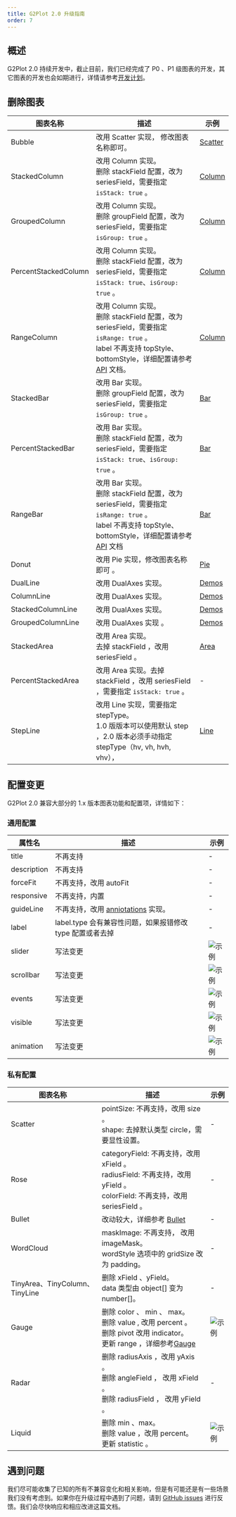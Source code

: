 ```yaml
---
title: G2Plot 2.0 升级指南
order: 7
---
```


## 概述

G2Plot 2.0 持续开发中，截止目前，我们已经完成了 P0 、P1 级图表的开发，其它图表的开发也会如期进行，详情请参考[开发计划](https://www.yuque.com/antv/g2plot/ffgrfy#U9F3)。

## 删除图表

| 图表名称             | 描述                                                                                                                                                                                                        | 示例                                                  |
| -------------------- | ----------------------------------------------------------------------------------------------------------------------------------------------------------------------------------------------------------- | ----------------------------------------------------- |
| Bubble               | 改用 Scatter 实现， 修改图表名称即可。                                                                                                                                                                      | [Scatter](../../examples/scatter/basic)               |
| StackedColumn        | 改用 Column 实现。<br/> 删除 stackField 配置，改为 seriesField，需要指定 `isStack: true` 。                                                                                                                 | [Column](../../examples/column/stacked)               |
| GroupedColumn        | 改用 Column 实现。<br/>删除 groupField 配置，改为 seriesField，需要指定 `isGroup: true` 。                                                                                                                  | [Column](../../examples/column/grouped)               |
| PercentStackedColumn | 改用 Column 实现。<br/> 删除 stackField 配置，改为 seriesField，需要指定 `isStack: true`、`isGroup: true` 。                                                                                                | [Column](../../examples/column/percent)               |
| RangeColumn          | 改用 Column 实现。 <br/> 删除 stackField 配置，改为 seriesField，需要指定 `isRange: true` 。 <br/> label 不再支持 topStyle、bottomStyle，详细配置请参考 [API](../../examples/column/range/API#label) 文档。 | [Column](../../examples/column/range)                 |
| StackedBar           | 改用 Bar 实现。<br/>删除 groupField 配置，改为 seriesField，需要指定 `isGroup: true` 。                                                                                                                     | [Bar](../../examples/bar/stacked)                     |
| PercentStackedBar    | 改用 Bar 实现。<br/> 删除 stackField 配置，改为 seriesField，需要指定 `isStack: true`、`isGroup: true` 。                                                                                                   | [Bar](../../examples/bar/percent)                     |
| RangeBar             | 改用 Bar 实现。 <br/>删除 stackField 配置，改为 seriesField，需要指定 `isRange: true` 。 <br/> label 不再支持 topStyle、bottomStyle，详细配置请参考 [API](../../examples/bar/range/API#label) 文档          | [Bar](../../examples/bar/stacked)                     |
| Donut                | 改用 Pie 实现，修改图表名称即可 。                                                                                                                                                                          | [Pie](../../examples/pie/donut)                       |
| DualLine             | 改用 DualAxes 实现。                                                                                                                                                                                        | [Demos](../../examples/dual-axes/dual-line)           |
| ColumnLine           | 改用 DualAxes 实现。                                                                                                                                                                                        | [Demos](../../examples/dual-axes/column-line)         |
| StackedColumnLine    | 改用 DualAxes 实现。                                                                                                                                                                                        | [Demos](../../examples/dual-axes/stacked-column-line) |
| GroupedColumnLine    | 改用 DualAxes 实现 。                                                                                                                                                                                       | [Demos](../../examples/dual-axes/grouped-column-line) |
| StackedArea          | 改用 Area 实现。 <br/>去掉 stackField ，改用 seriesField 。                                                                                                                                                 | [Area](../../examples/area/stacked)                   |
| PercentStackedArea   | 改用 Area 实现。去掉 stackField ，改用 seriesField ，需要指定 `isStack: true` 。                                                                                                                            | -                                                     |
| StepLine             | 改用 Line 实现，需要指定 stepType。<br/>1.0 版版本可以使用默认 step ，2.0 版本必须手动指定 stepType（hv, vh, hvh, vhv），                                                                                   | [Line](../../examples/line/step)                      |

## 配置变更

G2Plot 2.0 兼容大部分的 1.x 版本图表功能和配置项，详情如下：

### 通用配置

| 属性名      | 描述                                                                    | 示例                                                                                                           |
| ----------- | ----------------------------------------------------------------------- | -------------------------------------------------------------------------------------------------------------- |
| title       | 不再支持                                                                | -                                                                                                              |
| description | 不再支持                                                                | -                                                                                                              |
| forceFit    | 不再支持，改用 autoFit                                                  | -                                                                                                              |
| responsive  | 不再支持，内置                                                          | -                                                                                                              |
| guideLine   | 不再支持，改用 [anniotations](../../examples/general/annotation) 实现。 | -                                                                                                              |
| label       | label.type 会有兼容性问题，如果报错修改 type 配置或者去掉               | -                                                                                                              |
| slider      | 写法变更                                                                | <img src="https://gw.alipayobjects.com/mdn/rms_d314dd/afts/img/A*IZmLQaZ8ANMAAAAAAAAAAAAAARQnAQ" alt="示例" /> |
| scrollbar   | 写法变更                                                                | <img src="https://gw.alipayobjects.com/mdn/rms_d314dd/afts/img/A*Zq3NSpae7NEAAAAAAAAAAAAAARQnAQ" alt="示例" /> |
| events      | 写法变更                                                                | <img src="https://gw.alipayobjects.com/mdn/rms_d314dd/afts/img/A*NW8VTp2JPm0AAAAAAAAAAAAAARQnAQ" alt="示例" /> |
| visible     | 写法变更                                                                | <img src="https://gw.alipayobjects.com/mdn/rms_d314dd/afts/img/A*WRVJR6jRJ5AAAAAAAAAAAAAAARQnAQ" alt="示例" /> |
| animation   | 写法变更                                                                | <img src="https://gw.alipayobjects.com/mdn/rms_d314dd/afts/img/A*CE30TZLMIL4AAAAAAAAAAAAAARQnAQ" alt="示例" /> |

### 私有配置

| 图表名称                        | 描述                                                                                                                                                                   | 示例                                                                                                           |
| ------------------------------- | ---------------------------------------------------------------------------------------------------------------------------------------------------------------------- | -------------------------------------------------------------------------------------------------------------- |
| Scatter                         | pointSize: 不再支持，改用 size 。<br /> shape: 去掉默认类型 circle，需要显性设置。                                                                                     | -                                                                                                              |
| Rose                            | categoryField: 不再支持，改用 xField 。<br /> radiusField: 不再支持，改用 yField 。<br /> colorField: 不再支持，改用 seriesField 。                                    | -                                                                                                              |
| Bullet                          | 改动较大，详细参考 [Bullet](../../examples/bullet/basic)                                                                                                               | -                                                                                                              |
| WordCloud                       | maskImage: 不再支持， 改用 imageMask。<br /> wordStyle 选项中的 gridSize 改为 padding。                                                                                | -                                                                                                              |
| TinyArea、TinyColumn、 TinyLine | 删除 xField 、yField。<br /> data 类型由 object[] 变为 number[]。                                                                                                      | -                                                                                                              |
| Gauge                           | 删除 color 、 min 、 max。<br />删除 value , 改用 percent 。 <br />删除 pivot 改用 indicator。 <br /> 更新 range ，详细参考[Gauge](../../examples/gauge/basic#complex) | <img src="https://gw.alipayobjects.com/mdn/rms_d314dd/afts/img/A*icQqR71EdikAAAAAAAAAAAAAARQnAQ" alt="示例" /> |
| Radar                           | 删除 radiusAxis ，改用 yAxis 。<br /> 删除 angleField ， 改用 xField 。<br /> 删除 radiusField ， 改用 yField 。                                                       | -                                                                                                              |
| Liquid                          | 删除 min 、max。<br /> 删除 value ，改用 percent。<br /> 更新 statistic 。                                                                                             | <img src="https://gw.alipayobjects.com/mdn/rms_d314dd/afts/img/A*_CeWQbi4jlsAAAAAAAAAAAAAARQnAQ" alt="示例" /> |

## 遇到问题

我们尽可能收集了已知的所有不兼容变化和相关影响，但是有可能还是有一些场景我们没有考虑到。如果你在升级过程中遇到了问题，请到 [GitHub issues](https://github.com/antvis/G2Plot/issues) 进行反馈。我们会尽快响应和相应改进这篇文档。
